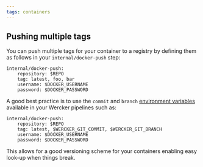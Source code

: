 ```yaml
---
tags: containers
---
```


## Pushing multiple tags

You can push multiple tags for your container to a registry by defining
them as follows in your `internal/docker-push` step:

```
internal/docker-push:
    repository: $REPO
    tag: latest, foo, bar
    username: $DOCKER_USERNAME
    password: $DOCKER_PASSWORD
```

A good best practice is to use the `commit` and `branch` [environment variables](/docs/environment-variables/index.html) 
available in your Wercker pipelines such as:

```
internal/docker-push:
    repository: $REPO
    tag: latest, $WERCKER_GIT_COMMIT, $WERCKER_GIT_BRANCH
    username: $DOCKER_USERNAME
    password: $DOCKER_PASSWORD
```

This allows for a good versioning scheme for your containers enabling easy look-up when things break.
